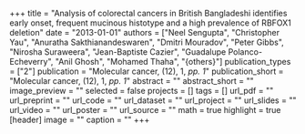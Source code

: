 +++
title = "Analysis of colorectal cancers in British Bangladeshi identifies early onset, frequent mucinous histotype and a high prevalence of RBFOX1 deletion"
date = "2013-01-01"
authors = ["Neel Sengupta", "Christopher Yau", "Anuratha Sakthianandeswaren", "Dmitri Mouradov", "Peter Gibbs", "Nirosha Suraweera", "Jean-Baptiste Cazier", "Guadalupe Polanco-Echeverry", "Anil Ghosh", "Mohamed Thaha", "{others}"]
publication_types = ["2"]
publication = "Molecular cancer, (12), 1, _pp. 1_"
publication_short = "Molecular cancer, (12), 1, _pp. 1_"
abstract = ""
abstract_short = ""
image_preview = ""
selected = false
projects = []
tags = []
url_pdf = ""
url_preprint = ""
url_code = ""
url_dataset = ""
url_project = ""
url_slides = ""
url_video = ""
url_poster = ""
url_source = ""
math = true
highlight = true
[header]
image = ""
caption = ""
+++
